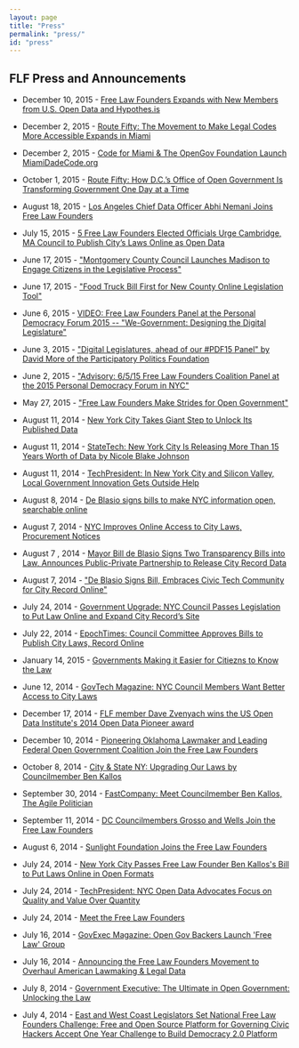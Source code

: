```yaml
---
layout: page
title: "Press"
permalink: "press/"
id: "press"
---
```



## FLF Press and Announcements

* December 10, 2015 - [Free Law Founders Expands with New Members from U.S. Open Data and Hypothes.is](http://opengovfoundation.org/release-free-law-founders-expands-with-new-members-from-u-s-open-data-and-hypothes-is/)

* December 2, 2015 - [Route Fifty: The Movement to Make Legal Codes More Accessible Expands in Miami](http://www.routefifty.com/2015/12/miami-dade-county-decoded/124149/)

* December 2, 2015 - [Code for Miami & The OpenGov Foundation Launch MiamiDadeCode.org](http://opengovfoundation.org/release-code-for-miami-the-opengov-foundation-launch-miamidadecode-org/)

* October 1, 2015 - [Route Fifty: How D.C.’s Office of Open Government Is Transforming Government One Day at a Time](http://www.routefifty.com/2015/10/dc-office-open-government/122451/)

* August 18, 2015 - [Los Angeles Chief Data Officer Abhi Nemani Joins Free Law Founders](http://opengovfoundation.org/release-los-angeles-chief-data-officer-abhi-nemani-joins-free-law-founders/)

* July 15, 2015 - [5 Free Law Founders Elected Officials Urge Cambridge, MA Council to Publish City’s Laws Online as Open Data](http://opengovfoundation.org/free-law-founders-urge-cambridge-ma-council-to-open-their-laws-online/)

* June 17, 2015 - ["Montgomery County Council Launches Madison to Engage Citizens in the Legislative Process"](http://opengovfoundation.org/montgomery-county-launches-madison-to-engage-citizens-in-the-legislative-process/)

* June 17, 2015 - ["Food Truck Bill First for New County Online Legislation Tool"](http://www.mymcmedia.org/food-truck-bill-first-for-new-county-online-legislation-tool/)

* June 6, 2015 - [VIDEO: Free Law Founders Panel at the Personal Democracy Forum 2015 -- "We-Government: Designing the Digital Legislature"](https://www.youtube.com/watch?v=Rh9CdySY-3o/)

* June 3, 2015 - ["Digital Legislatures, ahead of our #PDF15 Panel" by David More of the Participatory Politics Foundation](http://www.participatorypolitics.org/digital-legislatures-ahead-of-our-pdf15-panel/)

* June 2, 2015 - ["Advisory: 6/5/15 Free Law Founders Coalition Panel at the 2015 Personal Democracy Forum in NYC"](http://opengovfoundation.org/advisory-free-law-founders-coalition-panel-at-the-2015-personal-democracy-forum/)

* May 27, 2015 - ["Free Law Founders Make Strides for Open Government"](http://www.govtech.com/data/Free-Law-Founders-Make-Strides-for-Open-Government.html)

* August 11, 2014 - [New York City Takes Giant Step to Unlock Its Published Data](http://m.govexec.com/state-local/2014/08/nyc-city-record-de-blasio-data/91076/)

* August 11, 2014 - [StateTech: New York City Is Releasing More Than 15 Years Worth of Data by Nicole Blake Johnson](http://www.statetechmagazine.com/article/2014/08/why-new-york-city-releasing-more-15-years-worth-data)

* August 11, 2014 - [TechPresident: In New York City and Silicon Valley, Local Government Innovation Gets Outside Help](http://techpresident.com/news/25231/new-york-city-and-silicon-valley-local-government-innovation-gets-outside-help)

* August 8, 2014 - [De Blasio signs bills to make NYC information open, searchable online](http://www.brooklyneagle.com/articles/2014/8/8/de-blasio-signs-bills-make-nyc-information-open-searchable-online) 

* August 7, 2014 - [NYC Improves Online Access to City Laws, Procurement Notices](http://www.govtech.com/local/NYC-Improves-Online-Access-to-City-Laws-Procurement-Notices.html)

* August 7 , 2014 - [Mayor Bill de Blasio Signs Two Transparency Bills into Law, Announces Public-Private Partnership to Release City Record Data](http://www.benkallos.com/press-release/mayor-bill-de-blasio-signs-two-transparency-bills-law-announces-public-private-partner)

* August 7, 2014 - ["De Blasio Signs Bill, Embraces Civic Tech Community for City Record Online"](http://www.gothamgazette.com/index.php/government/5211-de-blasio-embraces-civic-tech-bill-city-record-online) 

* July 24, 2014 - [Government Upgrade: NYC Council Passes Legislation to Put Law Online and Expand City Record’s Site](http://www.benkallos.com/press-release/government-upgrade-nyc-council-passes-legislation-put-law-online-and-expand-city-recor)

* July 22, 2014 - [EpochTimes: Council Committee Approves Bills to Publish City Laws, Record Online](http://www.theepochtimes.com/n3/810720-council-committee-approves-bills-to-publish-city-laws-record-online/)

* January 14, 2015 - [Governments Making it Easier for Citiezns to Know the Law](http://www.governing.com/columns/tech-talk/gov-legal-codes-open-data.html)

* June 12, 2014 - [GovTech Magazine: NYC Council Members Want Better Access to City Laws](http://www.govtech.com/data/NYC-Council-Members-Want-Better-Access-to-City-Laws.html)

* December 17, 2014 - [FLF member Dave Zvenyach wins the US Open Data Institute's 2014 Open Data Pioneer award](https://usodi.org/2014/12/17/zvenyach/)

* December 10, 2014 - [Pioneering Oklahoma Lawmaker and Leading Federal Open Government Coalition Join the Free Law Founders](http://www.opengovfoundation.org/pioneering-oklahoma-lawmaker-and-leading-federal-open-government-coalition-join-the-free-law-founders/)

* October 8, 2014 - [City & State NY: Upgrading Our Laws by Councilmember Ben Kallos](http://www.cityandstateny.com/2/politics/new-york-city/upgrading-our-laws.html#.VDVqiSldU7v)

* September 30, 2014 - [FastCompany: Meet Councilmember Ben Kallos, The Agile Politician](http://www.fastcolabs.com/3036094/meet-councilman-ben-kallos-the-agile-politician)

* September 11, 2014 - [DC Councilmembers Grosso and Wells Join the Free Law Founders](http://www.opengovfoundation.org/d-c-council-members-grosso-wells-join-the-free-law-founders/)

* August 6, 2014 - [Sunlight Foundation Joins the Free Law Founders](http://opengovfoundation.org/sunlight-foundation-joins-the-free-law-founders/)

* July 24, 2014 - [New York City Passes Free Law Founder Ben Kallos's Bill to Put Laws Online in Open Formats](http://www.benkallos.com/press-release/government-upgrade-nyc-council-passes-legislation-put-law-online-and-expand-city-recor) 

* July 24, 2014 - [TechPresident: NYC Open Data Advocates Focus on Quality and Value Over Quantity](http://techpresident.com/news/25201/nyc-open-data-advocates-focused-quality-over-quantity)

* July 24, 2014 - [Meet the Free Law Founders](http://opengovfoundation.org/meet-the-free-law-founders-coalition/)

* July 16, 2014 - [GovExec Magazine: Open Gov Backers Launch 'Free Law' Group](http://www.govexec.com/state-local/2014/07/free-law-founders-open-data-nyc-san-francisco-dc-chicago-boston/88858/)

* July 16, 2014 - [Announcing the Free Law Founders Movement to Overhaul American Lawmaking & Legal Data](http://opengovfoundation.org/nationwide-coalition-of-city-officials-and-civic-technologists-announce-free-law-founders-movement-to-reinvent-u-s-lawmaking/)

* July 8, 2014 - [Government Executive: The Ultimate in Open Government: Unlocking the Law](http://www.govexec.com/state-local/2014/07/ultimate-open-government-unlocking-laws/87997/)

* July 4, 2014 - [East and West Coast Legislators Set National Free Law Founders Challenge: Free and Open Source Platform for Governing Civic Hackers Accept One Year Challenge to Build Democracy 2.0 Platform](http://benkallos.com/press-release/east-and-west-coast-legislators-set-national-free-law-founders-challenge-free-and-open)
